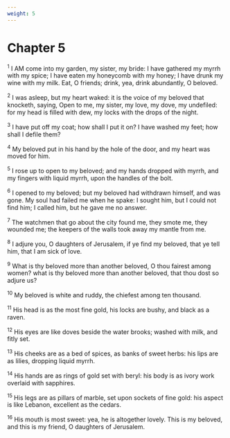 ```yaml
---
weight: 5
---
```


# Chapter 5

<sup>1</sup> I AM come into my garden, my sister, my bride: I have gathered my myrrh with my spice; I have eaten my honeycomb with my honey; I have drunk my wine with my milk. Eat, O friends; drink, yea, drink abundantly, O beloved. 

<sup>2</sup> I was asleep, but my heart waked: it is the voice of my beloved that knocketh, saying, Open to me, my sister, my love, my dove, my undefiled: for my head is filled with dew, my locks with the drops of the night. 

<sup>3</sup> I have put off my coat; how shall I put it on? I have washed my feet; how shall I defile them? 

<sup>4</sup> My beloved put in his hand by the hole of the door, and my heart was moved for him. 

<sup>5</sup> I rose up to open to my beloved; and my hands dropped with myrrh, and my fingers with liquid myrrh, upon the handles of the bolt. 

<sup>6</sup> I opened to my beloved; but my beloved had withdrawn himself, and was gone. My soul had failed me when he spake: I sought him, but I could not find him; I called him, but he gave me no answer. 

<sup>7</sup> The watchmen that go about the city found me, they smote me, they wounded me; the keepers of the walls took away my mantle from me. 

<sup>8</sup> I adjure you, O daughters of Jerusalem, if ye find my beloved, that ye tell him, that I am sick of love. 

<sup>9</sup> What is thy beloved more than another beloved, O thou fairest among women? what is thy beloved more than another beloved, that thou dost so adjure us? 

<sup>10</sup> My beloved is white and ruddy, the chiefest among ten thousand. 

<sup>11</sup> His head is as the most fine gold, his locks are bushy, and black as a raven. 

<sup>12</sup> His eyes are like doves beside the water brooks; washed with milk, and fitly set. 

<sup>13</sup> His cheeks are as a bed of spices, as banks of sweet herbs: his lips are as lilies, dropping liquid myrrh. 

<sup>14</sup> His hands are as rings of gold set with beryl: his body is as ivory work overlaid with sapphires. 

<sup>15</sup> His legs are as pillars of marble, set upon sockets of fine gold: his aspect is like Lebanon, excellent as the cedars. 

<sup>16</sup> His mouth is most sweet: yea, he is altogether lovely. This is my beloved, and this is my friend, O daughters of Jerusalem. 


